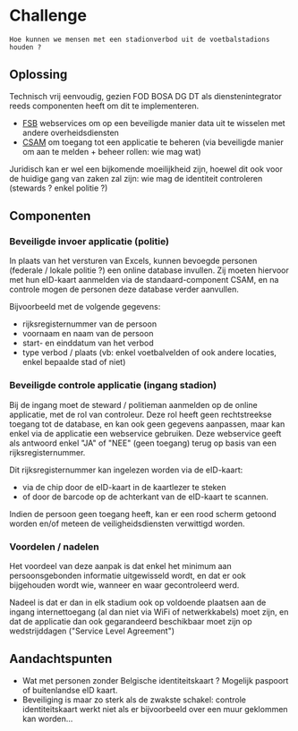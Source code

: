 # Challenge

`Hoe kunnen we mensen met een stadionverbod uit de voetbalstadions houden ?`

## Oplossing

Technisch vrij eenvoudig, gezien FOD BOSA DG DT als dienstenintegrator reeds componenten heeft om dit te implementeren.

- [FSB](https://dtservices.bosa.be/nl/services/fsb/catalogue) webservices om op een beveiligde manier data uit te wisselen met andere overheidsdiensten
- [CSAM](https://csam.be/nl/over-csam.html) om toegang tot een applicatie te beheren (via beveiligde manier om aan te melden + beheer rollen: wie mag wat)

Juridisch kan er wel een bijkomende moeilijkheid zijn, hoewel dit ook voor de huidige gang van zaken zal zijn: wie mag de identiteit controleren (stewards ? enkel politie ?)

## Componenten

### Beveiligde invoer applicatie (politie)

In plaats van het versturen van Excels, kunnen bevoegde personen (federale / lokale politie ?) een online database invullen.
Zij moeten hiervoor met hun eID-kaart aanmelden via de standaard-component CSAM, en na controle mogen de personen deze database verder aanvullen.

Bijvoorbeeld met de volgende gegevens:
- rijksregisternummer van de persoon
- voornaam en naam van de persoon
- start- en einddatum van het verbod
- type verbod / plaats (vb: enkel voetbalvelden of ook andere locaties, enkel bepaalde stad of niet)

### Beveiligde controle applicatie (ingang stadion)

Bij de ingang moet de steward / politieman aanmelden op de online applicatie, met de rol van controleur.
Deze rol heeft geen rechtstreekse toegang tot de database, en kan ook geen gegevens aanpassen, maar kan enkel via de applicatie een webservice gebruiken.
Deze webservice geeft als antwoord enkel "JA" of "NEE" (geen toegang) terug op basis van een rijksregisternummer.

Dit rijksregisternummer kan ingelezen worden via de eID-kaart:
- via de chip door de eID-kaart in de kaartlezer te steken
- of door de barcode op de achterkant van de eID-kaart te scannen.

Indien de persoon geen toegang heeft, kan er een rood scherm getoond worden en/of meteen de veiligheidsdiensten verwittigd worden.

### Voordelen / nadelen

Het voordeel van deze aanpak is dat enkel het minimum aan persoonsgebonden informatie uitgewisseld wordt, en dat er ook bijgehouden wordt wie, wanneer en waar gecontroleerd werd.

Nadeel is dat er dan in elk stadium ook op voldoende plaatsen aan de ingang internettoegang (al dan niet via WiFi of netwerkkabels) moet zijn, en dat de applicatie dan ook gegarandeerd beschikbaar moet zijn op wedstrijddagen ("Service Level Agreement")

## Aandachtspunten

- Wat met personen zonder Belgische identiteitskaart ? Mogelijk paspoort of buitenlandse eID kaart.
- Beveiliging is maar zo sterk als de zwakste schakel: controle identiteitskaart werkt niet als er bijvoorbeeld over een muur geklommen kan worden...

